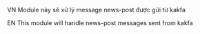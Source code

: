 VN
Module này sẽ xử lý message news-post được gửi từ kakfa

EN
This module will handle news-post messages sent from kakfa
